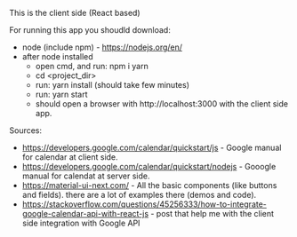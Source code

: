 This is the client side (React based)

For running this app you shoudld download:
- node (include npm) - https://nodejs.org/en/
- after node installed
  - open cmd, and run: npm i yarn
  - cd <project_dir>
  - run: yarn install (should take few minutes)
  - run: yarn start
  - should open a browser with http://localhost:3000 with the client side app.
  
Sources:
  - https://developers.google.com/calendar/quickstart/js - Google manual for calendar at client side.
  - https://developers.google.com/calendar/quickstart/nodejs - Gooogle manual for calendat at server side.
  - https://material-ui-next.com/ - All the basic components (like buttons and fields). there are a lot of examples there (demos and code).
  - https://stackoverflow.com/questions/45256333/how-to-integrate-google-calendar-api-with-react-js - post that help me with the client side integration with Google API

